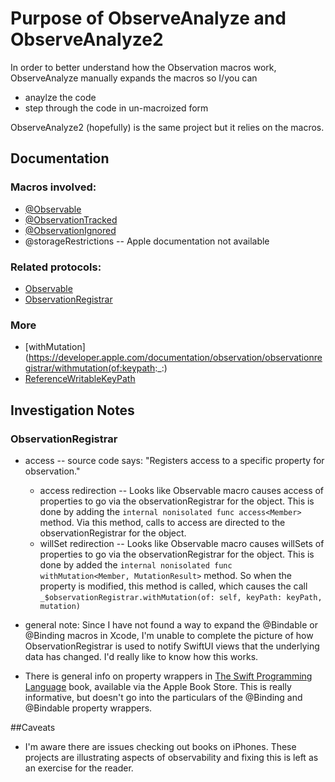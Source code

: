 # Purpose of ObserveAnalyze and ObserveAnalyze2

In order to better understand how the Observation macros work,
ObserveAnalyze manually expands the macros so I/you can
- anaylze the code
- step through the code in un-macroized form

ObserveAnalyze2 (hopefully) is the same project but it relies on the macros.

## Documentation
### Macros involved:
- [@Observable](https://developer.apple.com/documentation/Observation/Observable())
- [@ObservationTracked](https://developer.apple.com/documentation/observation/observationtracked()/)
- [@ObservationIgnored](https://developer.apple.com/documentation/observation/observationignored()/)
- @storageRestrictions -- Apple documentation not available

### Related protocols:
- [Observable](https://developer.apple.com/documentation/observation/observable)
- [ObservationRegistrar](https://developer.apple.com/documentation/observation/observationregistrar)

### More
- [withMutation](https://developer.apple.com/documentation/observation/observationregistrar/withmutation(of:keypath:_:)
- [ReferenceWritableKeyPath](https://developer.apple.com/documentation/swift/referencewritablekeypath)


## Investigation Notes
### ObservationRegistrar
- access -- source code says: "Registers access to a specific property for observation."
	- access redirection -- Looks like Observable macro causes access of properties to go via the observationRegistrar for the object. This is done by adding the `internal nonisolated func access<Member>` method. Via this method, calls to access are directed to the observationRegistrar for the object.
    - willSet redirection -- Looks like Observable macro causes willSets of properties to go via the observationRegistrar for the object. This is done by added the `internal nonisolated func withMutation<Member, MutationResult>` method. So when the property is modified, this method is called, which causes the call `_$observationRegistrar.withMutation(of: self, keyPath: keyPath, mutation)`

- general note: Since I have not found a way to expand the @Bindable or @Binding macros in Xcode, I'm unable to complete the picture of how ObservationRegistrar is used to notify SwiftUI views that the underlying data has changed. I'd really like to know how this works. 
- There is general info on property wrappers in [The Swift Programming Language](https://books.apple.com/us/book/the-swift-programming-language-swift-5-7/id881256329) book, available via the Apple Book Store. This is really informative, but doesn't go into the particulars of the @Binding and @Bindable property wrappers.
         

##Caveats
- I'm aware there are issues checking out books on iPhones. These projects are illustrating aspects of observability and fixing this is left as an exercise for the reader. 
